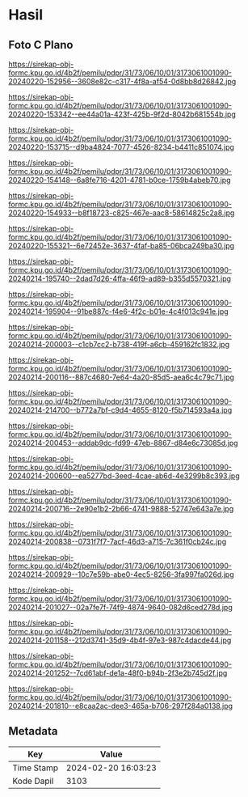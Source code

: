 # Hasil

## Foto C Plano

https://sirekap-obj-formc.kpu.go.id/4b2f/pemilu/pdpr/31/73/06/10/01/3173061001090-20240220-152956--3608e82c-c317-4f8a-af54-0d8bb8d26842.jpg

https://sirekap-obj-formc.kpu.go.id/4b2f/pemilu/pdpr/31/73/06/10/01/3173061001090-20240220-153342--ee44a01a-423f-425b-9f2d-8042b681554b.jpg

https://sirekap-obj-formc.kpu.go.id/4b2f/pemilu/pdpr/31/73/06/10/01/3173061001090-20240220-153715--d9ba4824-7077-4526-8234-b4411c851074.jpg

https://sirekap-obj-formc.kpu.go.id/4b2f/pemilu/pdpr/31/73/06/10/01/3173061001090-20240220-154148--6a8fe716-4201-4781-b0ce-1759b4abeb70.jpg

https://sirekap-obj-formc.kpu.go.id/4b2f/pemilu/pdpr/31/73/06/10/01/3173061001090-20240220-154933--b8f18723-c825-467e-aac8-58614825c2a8.jpg

https://sirekap-obj-formc.kpu.go.id/4b2f/pemilu/pdpr/31/73/06/10/01/3173061001090-20240220-155321--6e72452e-3637-4faf-ba85-06bca249ba30.jpg

https://sirekap-obj-formc.kpu.go.id/4b2f/pemilu/pdpr/31/73/06/10/01/3173061001090-20240214-195740--2dad7d26-4ffa-46f9-ad89-b355d5570321.jpg

https://sirekap-obj-formc.kpu.go.id/4b2f/pemilu/pdpr/31/73/06/10/01/3173061001090-20240214-195904--91be887c-f4e6-4f2c-b01e-4c4f013c941e.jpg

https://sirekap-obj-formc.kpu.go.id/4b2f/pemilu/pdpr/31/73/06/10/01/3173061001090-20240214-200003--c1cb7cc2-b738-419f-a6cb-459162fc1832.jpg

https://sirekap-obj-formc.kpu.go.id/4b2f/pemilu/pdpr/31/73/06/10/01/3173061001090-20240214-200116--887c4680-7e64-4a20-85d5-aea6c4c79c71.jpg

https://sirekap-obj-formc.kpu.go.id/4b2f/pemilu/pdpr/31/73/06/10/01/3173061001090-20240214-214700--b772a7bf-c9d4-4655-8120-f5b714593a4a.jpg

https://sirekap-obj-formc.kpu.go.id/4b2f/pemilu/pdpr/31/73/06/10/01/3173061001090-20240214-200453--addab9dc-fd99-47eb-8867-d84e6c73085d.jpg

https://sirekap-obj-formc.kpu.go.id/4b2f/pemilu/pdpr/31/73/06/10/01/3173061001090-20240214-200600--ea5277bd-3eed-4cae-ab6d-4e3299b8c393.jpg

https://sirekap-obj-formc.kpu.go.id/4b2f/pemilu/pdpr/31/73/06/10/01/3173061001090-20240214-200716--2e90e1b2-2b66-4741-9888-52747e643a7e.jpg

https://sirekap-obj-formc.kpu.go.id/4b2f/pemilu/pdpr/31/73/06/10/01/3173061001090-20240214-200838--0731f7f7-7acf-46d3-a715-7c361f0cb24c.jpg

https://sirekap-obj-formc.kpu.go.id/4b2f/pemilu/pdpr/31/73/06/10/01/3173061001090-20240214-200929--10c7e59b-abe0-4ec5-8256-3fa997fa026d.jpg

https://sirekap-obj-formc.kpu.go.id/4b2f/pemilu/pdpr/31/73/06/10/01/3173061001090-20240214-201027--02a7fe7f-74f9-4874-9640-082d6ced278d.jpg

https://sirekap-obj-formc.kpu.go.id/4b2f/pemilu/pdpr/31/73/06/10/01/3173061001090-20240214-201158--212d3741-35d9-4b4f-97e3-987c4dacde44.jpg

https://sirekap-obj-formc.kpu.go.id/4b2f/pemilu/pdpr/31/73/06/10/01/3173061001090-20240214-201252--7cd61abf-de1a-48f0-b94b-2f3e2b745d2f.jpg

https://sirekap-obj-formc.kpu.go.id/4b2f/pemilu/pdpr/31/73/06/10/01/3173061001090-20240214-201810--e8caa2ac-dee3-465a-b706-297f284a0138.jpg


## Metadata

| Key        | Value               |
| ---------- | ------------------- |
| Time Stamp | 2024-02-20 16:03:23 |
| Kode Dapil | 3103                |



